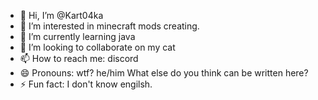 - 👋 Hi, I’m @Kart04ka
- 👀 I’m interested in minecraft mods creating.
- 🌱 I’m currently learning java
- 💞️ I’m looking to collaborate on my cat
- 📫 How to reach me: discord
- 😄 Pronouns: wtf? he/him What else do you think can be written here?
- ⚡ Fun fact: I don't know engilsh.

<!---
Kart04ka/Kart04ka is a ✨ special ✨ repository because its `README.md` (this file) appears on your GitHub profile.
You can click the Preview link to take a look at your changes.
--->
